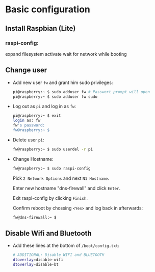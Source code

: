 # Basic configuration
## Install Raspbian (Lite) 
### raspi-config:
expand filesystem
activate wait for network while booting
## Change user
- Add new user `fw` and grant him sudo privileges:
  ```bash
  pi@raspberry:~ $ sudo adduser fw # Passwort prompt will open
  pi@raspberry:~ $ sudo adduser fw sudo
  ```
- Log out as `pi` and log in as `fw`:
  ```bash
  pi@raspberry:~ $ exit
  login as: fw
  fw's password:
  fw@raspberry:~ $ 
  ```
- Delete user `pi`:
  ```bash
  fw@raspberry:~ $ sudo userdel -r pi
  ```
- Change Hostname:
  ```bash
  fw@raspberry:~ $ sudo raspi-config
  ```
  Pick `2 Network Options` and next `N1 Hostname`.
  
  Enter new hostname "dns-firewall" and click `Enter`.
  
  Exit raspi-config by clicking `Finish`.
  
  Confirm reboot by chossing `<Yes>` and log back in afterwards:
  ```bash
  fw@dns-firewall:~ $ 
  ```

## Disable Wifi and Bluetooth
- Add these lines at the bottom of `/boot/config.txt`:
  ```bash
  # ADDITIONAL: Disable WIFI and BLUETOOTH
  dtoverlay=disable-wifi
  dtoverlay=disable-bt
  ```
